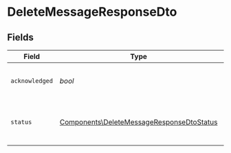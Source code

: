 # DeleteMessageResponseDto


## Fields

| Field                                                                                                  | Type                                                                                                   | Required                                                                                               | Description                                                                                            |
| ------------------------------------------------------------------------------------------------------ | ------------------------------------------------------------------------------------------------------ | ------------------------------------------------------------------------------------------------------ | ------------------------------------------------------------------------------------------------------ |
| `acknowledged`                                                                                         | *bool*                                                                                                 | :heavy_check_mark:                                                                                     | A boolean stating the success of the action                                                            |
| `status`                                                                                               | [Components\DeleteMessageResponseDtoStatus](../../Models/Components/DeleteMessageResponseDtoStatus.md) | :heavy_check_mark:                                                                                     | The status enum for the performed action                                                               |